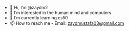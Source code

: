 - 👋 Hi, I’m @zaydm2
- 👀 I’m interested in the human mind and computers
- 🌱 I’m currently learning cs50 
- 📫 How to reach me - Email: zaydmustafa03@gmail.com

<!---
zaydm2/zaydm2 is a ✨ special ✨ repository because its `README.md` (this file) appears on your GitHub profile.
You can click the Preview link to take a look at your changes.
--->

